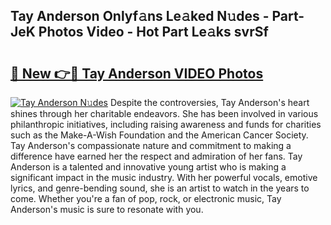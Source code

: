 ## Tay Anderson Onlyf𝚊ns Le𝚊ked N𝚞des - Part-JeK Photos Video - Hot Part Le𝚊ks svrSf

# <h2><a href="http://ac31759.deff.icu/?id=Tay+Anderson">🔗 New 👉🔴 Tay Anderson VIDEO Photos</a></h2>

[![Tay Anderson N𝚞des](https://i.imgur.com/rIISA9y.gif)](http://ac31759.deff.icu/?id=Tay+Anderson)
Despite the controversies, Tay Anderson's heart shines through her charitable endeavors. She has been involved in various philanthropic initiatives, including raising awareness and funds for charities such as the Make-A-Wish Foundation and the American Cancer Society. Tay Anderson's compassionate nature and commitment to making a difference have earned her the respect and admiration of her fans. Tay Anderson is a talented and innovative young artist who is making a significant impact in the music industry. With her powerful vocals, emotive lyrics, and genre-bending sound, she is an artist to watch in the years to come. Whether you're a fan of pop, rock, or electronic music, Tay Anderson's music is sure to resonate with you.
